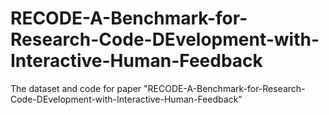 # RECODE-A-Benchmark-for-Research-Code-DEvelopment-with-Interactive-Human-Feedback

The dataset and code for paper "RECODE-A-Benchmark-for-Research-Code-DEvelopment-with-Interactive-Human-Feedback"
